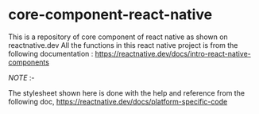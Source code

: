 # core-component-react-native
This is a repository of core component of react native as shown on reactnative.dev
All the functions in this react native project is from the following documentation :
https://reactnative.dev/docs/intro-react-native-components

*NOTE* :-

The stylesheet shown here is done with the help and reference from the following doc, https://reactnative.dev/docs/platform-specific-code 
